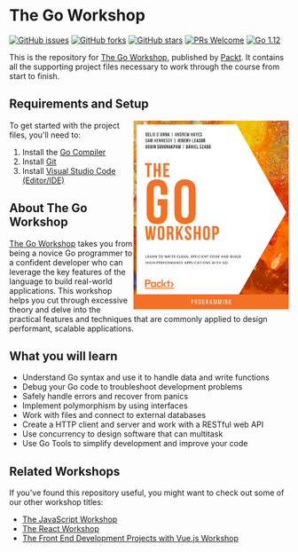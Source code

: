 # The Go Workshop
[![GitHub issues](https://img.shields.io/github/issues/PacktWorkshops/The-Go-Workshop.svg)](https://github.com/PacktWorkshops/The-Go-Workshop/issues)
[![GitHub forks](https://img.shields.io/github/forks/PacktWorkshops/The-Go-Workshop.svg)](https://github.com/PacktWorkshops/The-Go-Workshop/network)
[![GitHub stars](https://img.shields.io/github/stars/PacktWorkshops/The-Go-Workshop.svg)](https://github.com/PacktWorkshops/The-Go-Workshop/stargazers)
[![PRs Welcome](https://img.shields.io/badge/PRs-welcome-brightgreen.svg)](https://github.com/PacktWorkshops/The-Go-Workshop/pulls)
[![Go 1.12](https://img.shields.io/badge/Go-1.12-blue.svg)](https://golang.org/doc/install)

This is the repository for [The Go Workshop](https://www.amazon.com/Go-Workshop-Interactive-Approach-Learning-dp-1838647945/dp/1838647945/ref=mt_other?_encoding=UTF8&me=&qid=1611061203&utm_source=github&utm_medium=repository&utm_campaign=9781838647940&utm_term=Go&utm_content=The%20Go%20Workshop), published by [Packt](https://www.packtpub.com/?utm_source=github). It contains all the supporting project files necessary to work through the course from start to finish.

## Requirements and Setup
<a href="https://courses.packtpub.com/courses/go?utm_source=github&utm_medium=repository&utm_campaign=1838647945&utm_term=GO&utm_content=The%20Go%20Workshop"><img src="https://github.com/PacktWorkshops/Workshop-Covers/blob/master/The%20Go%20Workshop.png" alt="The Go Workshop" height="340px" width="280px" align="right" this.target="_blank"></a>

To get started with the project files, you'll need to:
1. Install the [Go Compiler](https://golang.org/doc/install)
2. Install [Git](https://git-scm.com/book/en/v2/Getting-Started-Installing-Git)
3. Install [Visual Studio Code (Editor/IDE)](https://code.visualstudio.com/)

## About The Go Workshop

[The Go Workshop](https://www.amazon.com/Go-Workshop-Interactive-Approach-Learning-dp-1838647945/dp/1838647945/ref=mt_other?_encoding=UTF8&me=&qid=1611061203&utm_source=github&utm_medium=repository&utm_campaign=9781838647940&utm_term=Go&utm_content=The%20Go%20Workshop) takes you from being a novice Go programmer to a confident developer who can leverage the key features of the language to build real-world applications. This workshop helps you cut through excessive theory and delve into the practical features and techniques that are commonly applied to design performant, scalable applications.

## What you will learn
* Understand Go syntax and use it to handle data and write functions
* Debug your Go code to troubleshoot development problems
* Safely handle errors and recover from panics
* Implement polymorphism by using interfaces
* Work with files and connect to external databases
* Create a HTTP client and server and work with a RESTful web API
* Use concurrency to design software that can multitask
* Use Go Tools to simplify development and improve your code

## Related Workshops
If you've found this repository useful, you might want to check out some of our other workshop titles:
* [The JavaScript Workshop](https://www.amazon.com/JavaScript-Workshop-Interactive-Approach-Learning-ebook/dp/B0824584WF/ref=sr_1_1?dchild=1&keywords=The%20JavaScript%20Workshop&qid=1611056880&sr=8-1&utm_source=GitHub&utm_medium=Repository&utm_campaign=9781838641917&utm_term=JavaScript&utm_content=The%20JavaScript%20Workshop)
* [The React Workshop](https://www.amazon.com/React-Workshop-Interactive-Approach-Learning-ebook/dp/B082VG6JCL/ref=sr_1_1?dchild=1&keywords=The%20React%20Workshop&qid=1611056710&sr=8-1&utm_source=GitHub&utm_medium=Repository&utm_campaign=9781838645564&utm_term=React&utm_content=The%20React%20Workshop)
* [The Front End Development Projects with Vue.js Workshop](https://www.amazon.com/Front-End-Development-Projects-Vue-js-applications-dp-1838984828/dp/1838984828/ref=mt_other?_encoding=UTF8&me=&qid=1611065499&utm_source=github&utm_medium=repository&utm_campaign=9781838984823&utm_term=Vue&utm_content=Front-End%20Development%20Projects%20with%20Vue.js)


